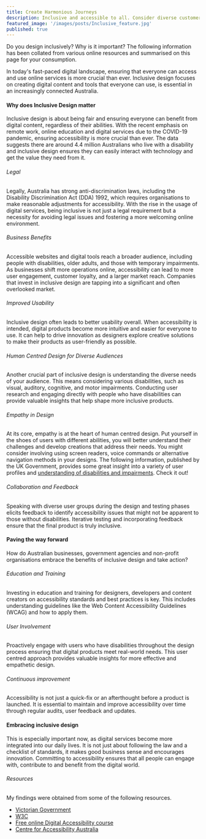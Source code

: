 ```yaml
---
title: Create Harmonious Journeys
description: Inclusive and accessible to all. Consider diverse customer needs that meet with international standards.
featured_image: '/images/posts/Inclusive_feature.jpg'
published: true
---
```


Do you design inclusively? Why is it important? The following information has been collated from various online resources and summarised on this page for your consumption.

In today's fast-paced digital landscape, ensuring that everyone can access and use online services is more crucial than ever. Inclusive design focuses on creating digital content and tools that everyone can use, is essential in an increasingly connected Australia.

#### Why does Inclusive Design matter
Inclusive design is about being fair and ensuring everyone can benefit from digital content, regardless of their abilities. With the recent emphasis on remote work, online education and digital services due to the COVID-19 pandemic, ensuring accessibility is more crucial than ever. The data suggests there are around 4.4 million Australians who live with a disability and inclusive design ensures they can easily interact with technology and get the value they need from it.

###### Legal
Legally, Australia has strong anti-discrimination laws, including the Disability Discrimination Act (DDA) 1992, which requires organisations to make reasonable adjustments for accessibility. With the rise in the usage of digital services, being inclusive is not just a legal requirement but a necessity for avoiding legal issues and fostering a more welcoming online environment.

###### Business Benefits
Accessible websites and digital tools reach a broader audience, including people with disabilities, older adults, and those with temporary impairments. As businesses shift more operations online, accessibility can lead to more user engagement, customer loyalty, and a larger market reach. Companies that invest in inclusive design are tapping into a significant and often overlooked market.

###### Improved Usability
Inclusive design often leads to better usability overall. When accessibility is intended, digital products become more intuitive and easier for everyone to use. It can help to drive innovation as designers explore creative solutions to make their products as user-friendly as possible.

###### Human Centred Design for Diverse Audiences
Another crucial part of inclusive design is understanding the diverse needs of your audience. This means considering various disabilities, such as visual, auditory, cognitive, and motor impairments. Conducting user research and engaging directly with people who have disabilities can provide valuable insights that help shape more inclusive products.

###### Empathy in Design
At its core, empathy is at the heart of human centred design. Put yourself in the shoes of users with different abilities, you will better understand their challenges and develop creations that address their needs. You might consider involving using screen readers, voice commands or alternative navigation methods in your designs. The following information, published by the UK Government, provides some great insight into a variety of user profiles and <a href="https://www.gov.uk/government/publications/understanding-disabilities-and-impairments-user-profiles">understanding of disabilities and impairments</a>. Check it out!

###### Collaboration and Feedback
Speaking with diverse user groups during the design and testing phases elicits feedback to identify accessibility issues that might not be apparent to those without disabilities. Iterative testing and incorporating feedback ensure that the final product is truly inclusive.

#### Paving the way forward
How do Australian businesses, government agencies and non-profit organisations embrace the benefits of inclusive design and take action?

###### Education and Training
Investing in education and training for designers, developers and content creators on accessibility standards and best practices is key. This includes understanding guidelines like the Web Content Accessibility Guidelines (WCAG) and how to apply them.

###### User Involvement
Proactively engage with users who have disabilities throughout the design process ensuring that digital products meet real-world needs. This user centred approach provides valuable insights for more effective and empathetic design.

###### Continuous improvement
Accessibility is not just a quick-fix or an afterthought before a product is launched. It is essential to maintain and improve accessibility over time through regular audits, user feedback and updates.

#### Embracing inclusive design
This is especially important now, as digital services become more integrated into our daily lives. It is not just about following the law and a checklist of standards, it makes good business sense and encourages innovation. Committing to accessibility ensures that all people can engage with, contribute to and benefit from the digital world.

###### Resources
My findings were obtained from some of the following resources.
* <a href="https://www.vic.gov.au/digital-accessibility-requirements">Victorian Government</a>
* <a href="https://www.w3.org/">W3C</a>
* <a href="https://authn.edx.org/register?course_id=course-v1%3AW3Cx%2BWAI0.1x%2B3T2019&enrollment_action=enroll&email_opt_in=false">Free online Digital Accessibility course</a>
* <a href="https://www.accessibility.org.au/">Centre for Accessibility Australia</a>
